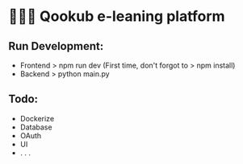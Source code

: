# 👨🏼‍🏫 Qookub e-leaning platform

## Run Development:
* Frontend > npm run dev (First time, don't forgot to > npm install)
* Backend > python main.py

## Todo:
* Dockerize
* Database
* OAuth
* UI
* . . .
